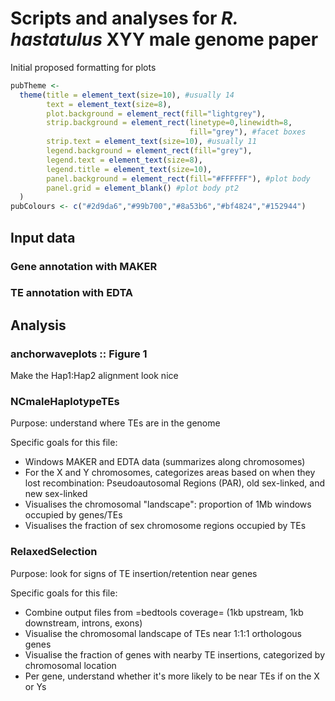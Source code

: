 # Scripts and analyses for *R. hastatulus* XYY male genome paper

Initial proposed formatting for plots

```r
pubTheme <-
  theme(title = element_text(size=10), #usually 14
        text = element_text(size=8),
        plot.background = element_rect(fill="lightgrey"),
        strip.background = element_rect(linetype=0,linewidth=8,
                                        fill="grey"), #facet boxes
        strip.text = element_text(size=10), #usually 11
        legend.background = element_rect(fill="grey"),
        legend.text = element_text(size=8),
        legend.title = element_text(size=10),
        panel.background = element_rect(fill="#FFFFFF"), #plot body
        panel.grid = element_blank() #plot body pt2
  )
pubColours <- c("#2d9da6","#99b700","#8a53b6","#bf4824","#152944")
```

## Input data

### Gene annotation with MAKER

### TE annotation with EDTA

## Analysis

### anchorwaveplots :: Figure 1
Make the Hap1:Hap2 alignment look nice

### NCmaleHaplotypeTEs
Purpose: understand where TEs are in the genome

Specific goals for this file:
- Windows MAKER and EDTA data (summarizes along chromosomes)
- For the X and Y chromosomes, categorizes areas based on when they lost recombination: Pseudoautosomal Regions (PAR), old sex-linked, and new sex-linked
- Visualises the chromosomal "landscape": proportion of 1Mb windows occupied by genes/TEs
- Visualises the fraction of sex chromosome regions occupied by TEs

### RelaxedSelection
Purpose: look for signs of TE insertion/retention near genes

Specific goals for this file:
- Combine output files from =bedtools coverage= (1kb upstream, 1kb downstream, introns, exons)
- Visualise the chromosomal landscape of TEs near 1:1:1 orthologous genes
- Visualise the fraction of genes with nearby TE insertions, categorized by chromosomal location
- Per gene, understand whether it's more likely to be near TEs if on the X or Ys

